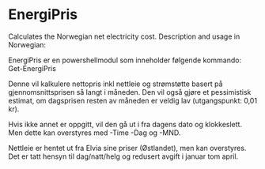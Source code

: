 # EnergiPris
Calculates the Norwegian net electricity cost. Description and usage in Norwegian:

EnergiPris er en powershellmodul som inneholder følgende kommando: Get-EnergiPris

Denne vil kalkulere nettopris inkl nettleie og strømstøtte basert på gjennomsnittsprisen så langt i måneden. Den vil også gjøre et pessimistisk estimat, om dagsprisen resten av måneden er veldig lav (utgangspunkt: 0,01 kr).

Hvis ikke annet er oppgitt, vil den gå ut i fra dagens dato og klokkeslett. Men dette kan overstyres med -Time -Dag og -MND.

Nettleie er hentet ut fra Elvia sine priser (Østlandet), men kan overstyres. Det er tatt hensyn til dag/natt/helg og redusert avgift i januar tom april.
